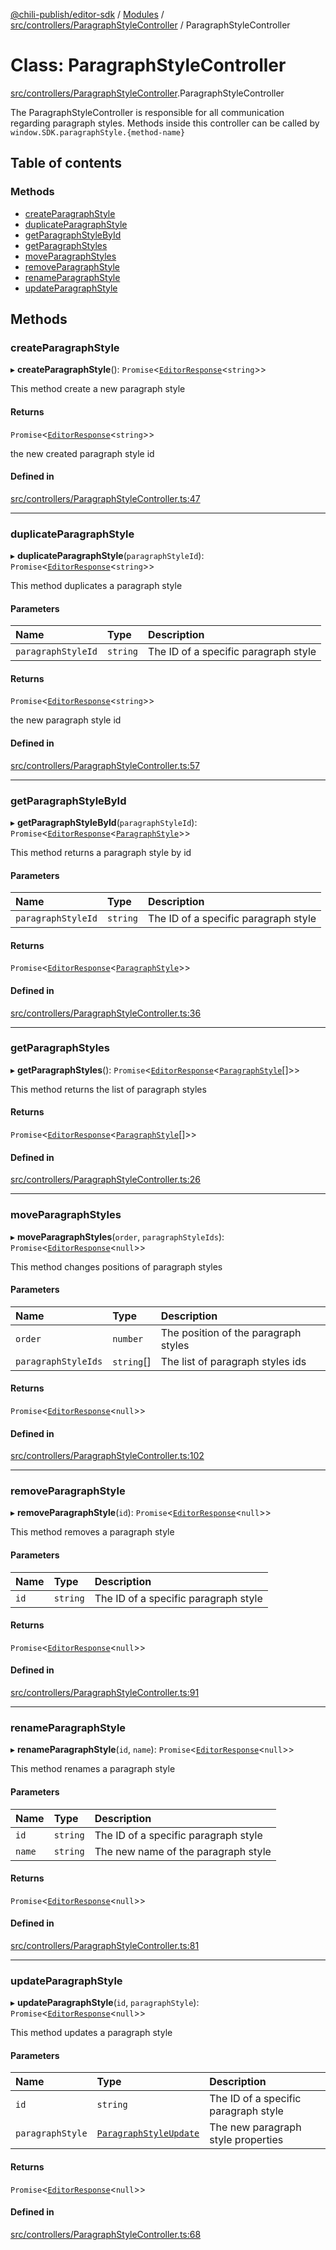 [@chili-publish/editor-sdk](../README.md) / [Modules](../modules.md) / [src/controllers/ParagraphStyleController](../modules/controllers_ParagraphStyleController.md) / ParagraphStyleController

# Class: ParagraphStyleController

[src/controllers/ParagraphStyleController](../modules/controllers_ParagraphStyleController.md).ParagraphStyleController

The ParagraphStyleController is responsible for all communication regarding paragraph styles.
Methods inside this controller can be called by `window.SDK.paragraphStyle.{method-name}`

## Table of contents

### Methods

- [createParagraphStyle](controllers_ParagraphStyleController.ParagraphStyleController.md#createparagraphstyle)
- [duplicateParagraphStyle](controllers_ParagraphStyleController.ParagraphStyleController.md#duplicateparagraphstyle)
- [getParagraphStyleById](controllers_ParagraphStyleController.ParagraphStyleController.md#getparagraphstylebyid)
- [getParagraphStyles](controllers_ParagraphStyleController.ParagraphStyleController.md#getparagraphstyles)
- [moveParagraphStyles](controllers_ParagraphStyleController.ParagraphStyleController.md#moveparagraphstyles)
- [removeParagraphStyle](controllers_ParagraphStyleController.ParagraphStyleController.md#removeparagraphstyle)
- [renameParagraphStyle](controllers_ParagraphStyleController.ParagraphStyleController.md#renameparagraphstyle)
- [updateParagraphStyle](controllers_ParagraphStyleController.ParagraphStyleController.md#updateparagraphstyle)

## Methods

### createParagraphStyle

▸ **createParagraphStyle**(): `Promise`<[`EditorResponse`](../interfaces/src.EditorResponse.md)<`string`\>\>

This method create a new paragraph style

#### Returns

`Promise`<[`EditorResponse`](../interfaces/src.EditorResponse.md)<`string`\>\>

the new created paragraph style id

#### Defined in

[src/controllers/ParagraphStyleController.ts:47](https://github.com/chili-publish/editor-sdk/blob/bc89ed1/src/controllers/ParagraphStyleController.ts#L47)

___

### duplicateParagraphStyle

▸ **duplicateParagraphStyle**(`paragraphStyleId`): `Promise`<[`EditorResponse`](../interfaces/src.EditorResponse.md)<`string`\>\>

This method duplicates a paragraph style

#### Parameters

| Name | Type | Description |
| :------ | :------ | :------ |
| `paragraphStyleId` | `string` | The ID of a specific paragraph style |

#### Returns

`Promise`<[`EditorResponse`](../interfaces/src.EditorResponse.md)<`string`\>\>

the new paragraph style id

#### Defined in

[src/controllers/ParagraphStyleController.ts:57](https://github.com/chili-publish/editor-sdk/blob/bc89ed1/src/controllers/ParagraphStyleController.ts#L57)

___

### getParagraphStyleById

▸ **getParagraphStyleById**(`paragraphStyleId`): `Promise`<[`EditorResponse`](../interfaces/src.EditorResponse.md)<[`ParagraphStyle`](../modules/src.md#paragraphstyle)\>\>

This method returns a paragraph style by id

#### Parameters

| Name | Type | Description |
| :------ | :------ | :------ |
| `paragraphStyleId` | `string` | The ID of a specific paragraph style |

#### Returns

`Promise`<[`EditorResponse`](../interfaces/src.EditorResponse.md)<[`ParagraphStyle`](../modules/src.md#paragraphstyle)\>\>

#### Defined in

[src/controllers/ParagraphStyleController.ts:36](https://github.com/chili-publish/editor-sdk/blob/bc89ed1/src/controllers/ParagraphStyleController.ts#L36)

___

### getParagraphStyles

▸ **getParagraphStyles**(): `Promise`<[`EditorResponse`](../interfaces/src.EditorResponse.md)<[`ParagraphStyle`](../modules/src.md#paragraphstyle)[]\>\>

This method returns the list of paragraph styles

#### Returns

`Promise`<[`EditorResponse`](../interfaces/src.EditorResponse.md)<[`ParagraphStyle`](../modules/src.md#paragraphstyle)[]\>\>

#### Defined in

[src/controllers/ParagraphStyleController.ts:26](https://github.com/chili-publish/editor-sdk/blob/bc89ed1/src/controllers/ParagraphStyleController.ts#L26)

___

### moveParagraphStyles

▸ **moveParagraphStyles**(`order`, `paragraphStyleIds`): `Promise`<[`EditorResponse`](../interfaces/src.EditorResponse.md)<``null``\>\>

This method changes positions of paragraph styles

#### Parameters

| Name | Type | Description |
| :------ | :------ | :------ |
| `order` | `number` | The position of the paragraph styles |
| `paragraphStyleIds` | `string`[] | The list of paragraph styles ids |

#### Returns

`Promise`<[`EditorResponse`](../interfaces/src.EditorResponse.md)<``null``\>\>

#### Defined in

[src/controllers/ParagraphStyleController.ts:102](https://github.com/chili-publish/editor-sdk/blob/bc89ed1/src/controllers/ParagraphStyleController.ts#L102)

___

### removeParagraphStyle

▸ **removeParagraphStyle**(`id`): `Promise`<[`EditorResponse`](../interfaces/src.EditorResponse.md)<``null``\>\>

This method removes a paragraph style

#### Parameters

| Name | Type | Description |
| :------ | :------ | :------ |
| `id` | `string` | The ID of a specific paragraph style |

#### Returns

`Promise`<[`EditorResponse`](../interfaces/src.EditorResponse.md)<``null``\>\>

#### Defined in

[src/controllers/ParagraphStyleController.ts:91](https://github.com/chili-publish/editor-sdk/blob/bc89ed1/src/controllers/ParagraphStyleController.ts#L91)

___

### renameParagraphStyle

▸ **renameParagraphStyle**(`id`, `name`): `Promise`<[`EditorResponse`](../interfaces/src.EditorResponse.md)<``null``\>\>

This method renames a paragraph style

#### Parameters

| Name | Type | Description |
| :------ | :------ | :------ |
| `id` | `string` | The ID of a specific paragraph style |
| `name` | `string` | The new name of the paragraph style |

#### Returns

`Promise`<[`EditorResponse`](../interfaces/src.EditorResponse.md)<``null``\>\>

#### Defined in

[src/controllers/ParagraphStyleController.ts:81](https://github.com/chili-publish/editor-sdk/blob/bc89ed1/src/controllers/ParagraphStyleController.ts#L81)

___

### updateParagraphStyle

▸ **updateParagraphStyle**(`id`, `paragraphStyle`): `Promise`<[`EditorResponse`](../interfaces/src.EditorResponse.md)<``null``\>\>

This method updates a paragraph style

#### Parameters

| Name | Type | Description |
| :------ | :------ | :------ |
| `id` | `string` | The ID of a specific paragraph style |
| `paragraphStyle` | [`ParagraphStyleUpdate`](../modules/src.md#paragraphstyleupdate) | The new paragraph style properties |

#### Returns

`Promise`<[`EditorResponse`](../interfaces/src.EditorResponse.md)<``null``\>\>

#### Defined in

[src/controllers/ParagraphStyleController.ts:68](https://github.com/chili-publish/editor-sdk/blob/bc89ed1/src/controllers/ParagraphStyleController.ts#L68)
